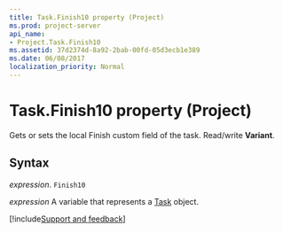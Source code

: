 ```yaml
---
title: Task.Finish10 property (Project)
ms.prod: project-server
api_name:
- Project.Task.Finish10
ms.assetid: 37d2374d-8a92-2bab-00fd-05d3ecb1e389
ms.date: 06/08/2017
localization_priority: Normal
---
```



# Task.Finish10 property (Project)

Gets or sets the local Finish custom field of the task. Read/write  **Variant**.


## Syntax

_expression_. `Finish10`

_expression_ A variable that represents a [Task](./Project.Task.md) object.

[!include[Support and feedback](~/includes/feedback-boilerplate.md)]